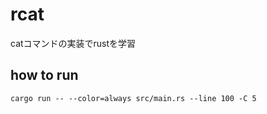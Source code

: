 # rcat

catコマンドの実装でrustを学習

## how to run
```
cargo run -- --color=always src/main.rs --line 100 -C 5
```
